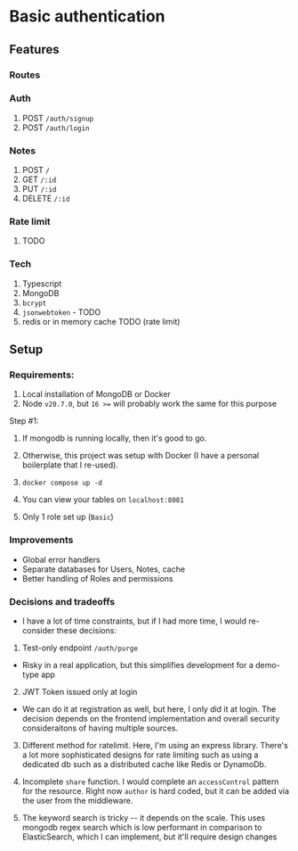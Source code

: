 # Basic authentication

## Features

### Routes

### Auth
1. POST `/auth/signup`
2. POST `/auth/login`

### Notes
1. POST `/`
2. GET `/:id`
3. PUT `/:id`
4. DELETE `/:id`

### Rate limit
1. TODO

### Tech
1. Typescript
2. MongoDB
3. `bcrypt`
4. `jsonwebtoken` - TODO
5. redis or in memory cache TODO (rate limit)

## Setup

### Requirements:
1. Local installation of MongoDB or Docker
2. Node `v20.7.0`, but `16 >=` will probably work the same for this purpose

Step #1:
1. If mongodb is running locally, then it's good to go.
2. Otherwise, this project was setup with Docker (I have a personal boilerplate that I re-used).
3. `docker compose up -d`
4. You can view your tables on `localhost:8081`


3. Only 1 role set up (`Basic`)

### Improvements
- Global error handlers
- Separate databases for Users, Notes, cache
- Better handling of Roles and permissions

### Decisions and tradeoffs
- I have a lot of time constraints, but if I had more time, I would re-consider these decisions:

1. Test-only endpoint `/auth/purge`
- Risky in a real application, but this simplifies development for a demo-type app

2. JWT Token issued only at login
- We can do it at registration as well, but here, I only did it at login. The decision depends on the frontend implementation and overall security consideraitons of having multiple sources.
  
3. Different method for ratelimit. Here, I'm using an express library. There's a lot more sophisticated designs for rate limiting such as using a dedicated db such as a distributed cache like Redis or DynamoDb. 

4. Incomplete `share` function. I would complete an `accessControl` pattern for the resource. Right now `author` is hard coded, but it can be added via the user from the middleware.
  
5. The keyword search is tricky -- it depends on the scale. This uses mongodb regex search which is low performant in comparison to ElasticSearch, which I can implement, but it'll require design changes
